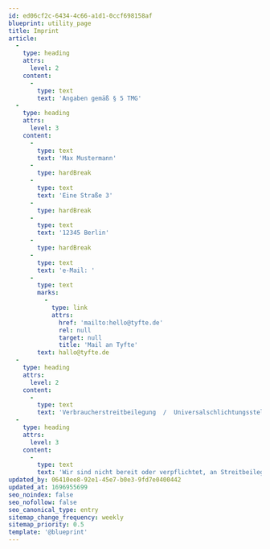 ```yaml
---
id: ed06cf2c-6434-4c66-a1d1-0ccf698158af
blueprint: utility_page
title: Imprint
article:
  -
    type: heading
    attrs:
      level: 2
    content:
      -
        type: text
        text: 'Angaben gemäß § 5 TMG'
  -
    type: heading
    attrs:
      level: 3
    content:
      -
        type: text
        text: 'Max Mustermann'
      -
        type: hardBreak
      -
        type: text
        text: 'Eine Straße 3'
      -
        type: hardBreak
      -
        type: text
        text: '12345 Berlin'
      -
        type: hardBreak
      -
        type: text
        text: 'e-Mail: '
      -
        type: text
        marks:
          -
            type: link
            attrs:
              href: 'mailto:hello@tyfte.de'
              rel: null
              target: null
              title: 'Mail an Tyfte'
        text: hallo@tyfte.de
  -
    type: heading
    attrs:
      level: 2
    content:
      -
        type: text
        text: 'Verbraucherstreitbeilegung  /  Universalschlichtungsstelle'
  -
    type: heading
    attrs:
      level: 3
    content:
      -
        type: text
        text: 'Wir sind nicht bereit oder verpflichtet, an Streitbeilegungsverfahren vor einer Verbraucherschlichtungsstelle teilzunehmen.'
updated_by: 06410ee8-92e1-45e7-b0e3-9fd7e0400442
updated_at: 1696955699
seo_noindex: false
seo_nofollow: false
seo_canonical_type: entry
sitemap_change_frequency: weekly
sitemap_priority: 0.5
template: '@blueprint'
---
```

